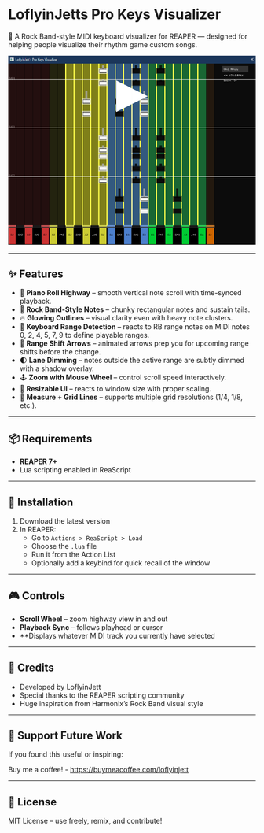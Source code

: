 # LoflyinJetts Pro Keys Visualizer

🎹 A Rock Band-style MIDI keyboard visualizer for REAPER — designed for helping people visualize their rhythm game custom songs.

![LoflyinJetts Pro Keys Visualizer Screenshot](preview.png)

---

## ✨ Features

- 🎵 **Piano Roll Highway** – smooth vertical note scroll with time-synced playback.
- 🎹 **Rock Band-Style Notes** – chunky rectangular notes and sustain tails.
- 🔥 **Glowing Outlines** – visual clarity even with heavy note clusters.
- 🎯 **Keyboard Range Detection** – reacts to RB range notes on MIDI notes 0, 2, 4, 5, 7, 9 to define playable ranges.
- 🔄 **Range Shift Arrows** – animated arrows prep you for upcoming range shifts before the change.
- 🌓 **Lane Dimming** – notes outside the active range are subtly dimmed with a shadow overlay.
- 🕹️ **Zoom with Mouse Wheel** – control scroll speed interactively.
- 📐 **Resizable UI** – reacts to window size with proper scaling.
- 🎼 **Measure + Grid Lines** – supports multiple grid resolutions (1/4, 1/8, etc.).

---

## 📦 Requirements

- **REAPER 7+**
- Lua scripting enabled in ReaScript

---

## 🚀 Installation

1. Download the latest version
2. In REAPER:
   - Go to `Actions > ReaScript > Load`
   - Choose the `.lua` file
   - Run it from the Action List
   - Optionally add a keybind for quick recall of the window

---

## 🎮 Controls

- **Scroll Wheel** – zoom highway view in and out
- **Playback Sync** – follows playhead or cursor
- **Displays whatever MIDI track you currently have selected

---

## 🙌 Credits

- Developed by LoflyinJett
- Special thanks to the REAPER scripting community
- Huge inspiration from Harmonix’s Rock Band visual style

---

## 💖 Support Future Work

If you found this useful or inspiring:

Buy me a coffee! - https://buymeacoffee.com/loflyinjett

---

## 🧠 License

MIT License – use freely, remix, and contribute!
